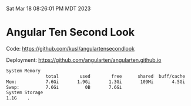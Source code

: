 Sat Mar 18 08:26:01 PM MDT 2023

# Angular Ten Second Look

Code: https://github.com/kusl/angulartensecondlook

Deployment: https://github.com/angularten/angularten.github.io

```bash
System Memory
               total        used        free      shared  buff/cache   available
Mem:           7.6Gi       1.9Gi       1.3Gi       109Mi       4.5Gi       5.3Gi
Swap:          7.6Gi          0B       7.6Gi
System Storage
1.1G	.
